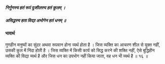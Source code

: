 ##### निर्गुणस्य हतं रूपं दुःशीलस्य हतं कुलम् ।
##### असिद्धस्य हता विद्या अभोगेन हतं धनम् ॥

#### भावार्थ

गुणहीन मनुष्यों का सुंदर अथवा रूपवान होना व्यर्थ होता है । जिस व्यक्ति का आचरण शील से युक्त नहीं, उसकी कुल में निंदा होती है । जिस व्यक्ति में किसी कार्य को सिद्ध करने की शक्ति नहीं, ऐसे बुद्धिहीन व्यक्ति की विद्या व्यर्थ है और जिस धन का उपभोग नहीं किया जाता, वह धन भी व्यर्थ है ॥ १६ ॥
